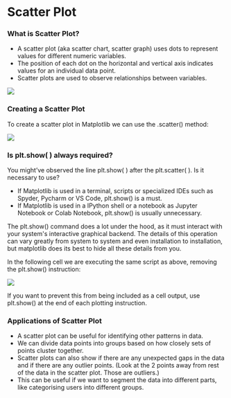 # Scatter Plot

### What is Scatter Plot?

* A scatter plot \(aka scatter chart, scatter graph\) uses dots to represent values for different numeric variables.
* The position of each dot on the horizontal and vertical axis indicates values for an individual data point.
* Scatter plots are used to observe relationships between variables.

![](https://lh4.googleusercontent.com/gDA20fCb-aGaID3zbDNlqcvM_8mej0keUsfLLDu3mOM52Jr6aJerWNHfw5P71ZEJ1DI51JYqR-XKeXQtMIZzW1QSegV7kK831IANBgLHeCCygn6WUHM9E7D812tCXIR0OPxsnaynoMo=s0)

### **Creating a Scatter Plot**

To create a scatter plot in Matplotlib we can use the .scatter\(\) method:

![](https://lh3.googleusercontent.com/BLN9atPgko8o28-xinFlBNveX1COkebSv-wG9D6M99-qlP5VESbZXlDAhkGghdprSvLIVg-M8PRqEyOluRygi92QOi5W2bQpigjq4wGlFobnCNzipInLcfgvmdu3o78xtOoUSf5_-Mw=s0)

### **Is plt.show\( \) always required?**

You might’ve observed the line plt.show\( \) after the plt.scatter\( \). Is it necessary to use?

* If Matplotlib is used in a terminal, scripts or specialized IDEs such as Spyder, Pycharm or VS Code, plt.show\(\) is a must.
* If Matplotlib is used in a IPython shell or a notebook as Jupyter Notebook or Colab Notebook, plt.show\(\) is usually unnecessary.

The plt.show\(\) command does a lot under the hood, as it must interact with your system's interactive graphical backend. The details of this operation can vary greatly from system to system and even installation to installation, but matplotlib does its best to hide all these details from you.

In the following cell we are executing the same script as above, removing the plt.show\(\) instruction:

![](https://lh6.googleusercontent.com/ca9aAa7Tus66y5tSUTNY8DQK70b7rTCP33c_Ke9J6eX3mEC3WyMr8ZiORWghMwPO3HGbyTFqDGVJFEJDKiEMNxpBy8FuzI7EnlID2dtiMOdCiGXZdyrgTlsOKF2QlZe_1pLE6U7OwHI=s0)

If you want to prevent this from being included as a cell output, use plt.show\(\) at the end of each plotting instruction.

### **Applications of Scatter Plot**

* A scatter plot can be useful for identifying other patterns in data.
* We can divide data points into groups based on how closely sets of points cluster together.
* Scatter plots can also show if there are any unexpected gaps in the data and if there are any outlier points. \(Look at the 2 points away from rest of the data in the scatter plot. Those are outliers.\)
* This can be useful if we want to segment the data into different parts, like categorising users into different groups.

